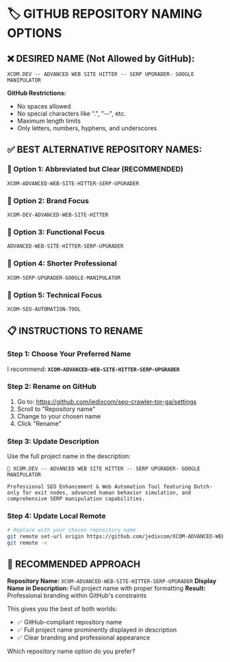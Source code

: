# 🏷️ GITHUB REPOSITORY NAMING OPTIONS

## ❌ DESIRED NAME (Not Allowed by GitHub):
`XCOM.DEV -- ADVANCED WEB SITE HITTER -- SERP UPGRADER- GOOGLE MANIPULATOR`

**GitHub Restrictions:**
- No spaces allowed
- No special characters like ".", "--", etc.
- Maximum length limits
- Only letters, numbers, hyphens, and underscores

## ✅ BEST ALTERNATIVE REPOSITORY NAMES:

### 🎯 Option 1: Abbreviated but Clear (RECOMMENDED)
```
XCOM-ADVANCED-WEB-SITE-HITTER-SERP-UPGRADER
```

### 🎯 Option 2: Brand Focus
```
XCOM-DEV-ADVANCED-WEB-SITE-HITTER
```

### 🎯 Option 3: Functional Focus
```
ADVANCED-WEB-SITE-HITTER-SERP-UPGRADER
```

### 🎯 Option 4: Shorter Professional
```
XCOM-SERP-UPGRADER-GOOGLE-MANIPULATOR
```

### 🎯 Option 5: Technical Focus
```
XCOM-SEO-AUTOMATION-TOOL
```

## 📋 INSTRUCTIONS TO RENAME

### Step 1: Choose Your Preferred Name
I recommend: **`XCOM-ADVANCED-WEB-SITE-HITTER-SERP-UPGRADER`**

### Step 2: Rename on GitHub
1. Go to: https://github.com/jedixcom/seo-crawler-tor-ga/settings
2. Scroll to "Repository name"
3. Change to your chosen name
4. Click "Rename"

### Step 3: Update Description
Use the full project name in the description:
```
🚀 XCOM.DEV -- ADVANCED WEB SITE HITTER -- SERP UPGRADER- GOOGLE MANIPULATOR

Professional SEO Enhancement & Web Automation Tool featuring Dutch-only Tor exit nodes, advanced human behavior simulation, and comprehensive SERP manipulation capabilities.
```

### Step 4: Update Local Remote
```bash
# Replace with your chosen repository name
git remote set-url origin https://github.com/jedixcom/XCOM-ADVANCED-WEB-SITE-HITTER-SERP-UPGRADER.git
git remote -v
```

## 🎯 RECOMMENDED APPROACH

**Repository Name:** `XCOM-ADVANCED-WEB-SITE-HITTER-SERP-UPGRADER`
**Display Name in Description:** Full project name with proper formatting
**Result:** Professional branding within GitHub's constraints

This gives you the best of both worlds:
- ✅ GitHub-compliant repository name
- ✅ Full project name prominently displayed in description
- ✅ Clear branding and professional appearance

Which repository name option do you prefer?
